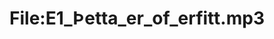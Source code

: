 ---
title: File:E1_Þetta_er_of_erfitt.mp3
recording of: Þetta er of erfitt.
reading speed: slow
speaker: E
license: CC0
---